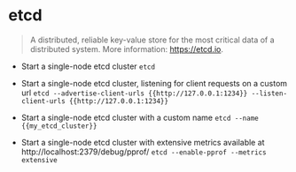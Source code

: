 # etcd
> A distributed, reliable key-value store for the most critical data of a distributed system.
> More information: <https://etcd.io>.

- Start a single-node etcd cluster
`etcd`

- Start a single-node etcd cluster, listening for client requests on a custom url
`etcd --advertise-client-urls {{http://127.0.0.1:1234}} --listen-client-urls {{http://127.0.0.1:1234}}`

- Start a single-node etcd cluster with a custom name
`etcd --name {{my_etcd_cluster}}`

- Start a single-node etcd cluster with extensive metrics available at http://localhost:2379/debug/pprof/
`etcd --enable-pprof --metrics extensive`
